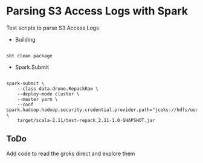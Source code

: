 # Parsing S3 Access Logs with Spark

Test scripts to parse S3 Access Logs


- Building

```{bash}

sbt clean package

```

- Spark Submit

```{bash}

spark-submit \
    --class data.drone.RepackRaw \
    --deploy-mode cluster \
    --master yarn \
    --conf spark.hadoop.hadoop.security.credential.provider.path="jceks://hdfs/user/admin/awskeyfile.jceks" \
    target/scala-2.11/test-repack_2.11-1.0-SNAPSHOT.jar

```


## ToDo 

Add code to read the groks direct and explore them

